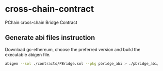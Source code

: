 # cross-chain-contract
PChain cross-chain Bridge Contract

## Generate abi files instruction

Download go-ethereum, choose the preferred version and build the executable abigen file.

```sh
abigen --sol ./contracts/PBridge.sol --pkg pbridge_abi > ./pbridge_abi/pbridge_abi.go
```